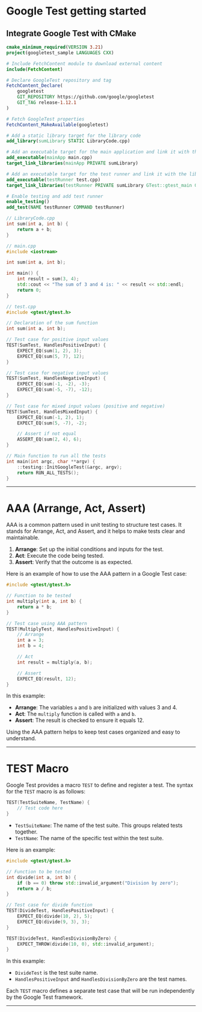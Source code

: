 # Google Test getting started

## Integrate Google Test with CMake

```cmake
cmake_minimum_required(VERSION 3.21)
project(googletest_sample LANGUAGES CXX)

# Include FetchContent module to download external content
include(FetchContent)

# Declare GoogleTest repository and tag
FetchContent_Declare(
    googletest
    GIT_REPOSITORY https://github.com/google/googletest
    GIT_TAG release-1.12.1
)

# Fetch GoogleTest properties
FetchContent_MakeAvailable(googletest)

# Add a static library target for the library code
add_library(sumLibrary STATIC LibraryCode.cpp)

# Add an executable target for the main application and link it with the library
add_executable(mainApp main.cpp)
target_link_libraries(mainApp PRIVATE sumLibrary)

# Add an executable target for the test runner and link it with the library and GoogleTest
add_executable(testRunner test.cpp)
target_link_libraries(testRunner PRIVATE sumLibrary GTest::gtest_main GTest::gmock_main)

# Enable testing and add test runner
enable_testing()
add_test(NAME testRunner COMMAND testRunner)
```

```cpp
// LibraryCode.cpp
int sum(int a, int b) {
    return a + b;
}
```

```cpp
// main.cpp
#include <iostream>

int sum(int a, int b);

int main() {
    int result = sum(3, 4);
    std::cout << "The sum of 3 and 4 is: " << result << std::endl;
    return 0;
}
```

```cpp
// test.cpp
#include <gtest/gtest.h>

// Declaration of the sum function
int sum(int a, int b);

// Test case for positive input values
TEST(SumTest, HandlesPositiveInput) {
    EXPECT_EQ(sum(1, 2), 3);
    EXPECT_EQ(sum(5, 7), 12);
}

// Test case for negative input values
TEST(SumTest, HandlesNegativeInput) {
    EXPECT_EQ(sum(-1, -2), -3);
    EXPECT_EQ(sum(-5, -7), -12);
}

// Test case for mixed input values (positive and negative)
TEST(SumTest, HandlesMixedInput) {
    EXPECT_EQ(sum(-1, 2), 1);
    EXPECT_EQ(sum(5, -7), -2);

    // Assert if not equal
    ASSERT_EQ(sum(2, 4), 6);
}

// Main function to run all the tests
int main(int argc, char **argv) {
    ::testing::InitGoogleTest(&argc, argv);
    return RUN_ALL_TESTS();
}
```

---
# AAA (Arrange, Act, Assert)

AAA is a common pattern used in unit testing to structure test cases. It stands for Arrange, Act, and Assert, and it helps to make tests clear and maintainable.

1. **Arrange**: Set up the initial conditions and inputs for the test.
2. **Act**: Execute the code being tested.
3. **Assert**: Verify that the outcome is as expected.

Here is an example of how to use the AAA pattern in a Google Test case:

```cpp
#include <gtest/gtest.h>

// Function to be tested
int multiply(int a, int b) {
    return a * b;
}

// Test case using AAA pattern
TEST(MultiplyTest, HandlesPositiveInput) {
    // Arrange
    int a = 3;
    int b = 4;

    // Act
    int result = multiply(a, b);

    // Assert
    EXPECT_EQ(result, 12);
}
```

In this example:
- **Arrange**: The variables `a` and `b` are initialized with values 3 and 4.
- **Act**: The `multiply` function is called with `a` and `b`.
- **Assert**: The result is checked to ensure it equals 12.

Using the AAA pattern helps to keep test cases organized and easy to understand.


---

# TEST Macro

Google Test provides a macro `TEST` to define and register a test. The syntax for the `TEST` macro is as follows:

```cpp
TEST(TestSuiteName, TestName) {
    // Test code here
}
```

- `TestSuiteName`: The name of the test suite. This groups related tests together.
- `TestName`: The name of the specific test within the test suite.

Here is an example:

```cpp
#include <gtest/gtest.h>

// Function to be tested
int divide(int a, int b) {
    if (b == 0) throw std::invalid_argument("Division by zero");
    return a / b;
}

// Test case for divide function
TEST(DivideTest, HandlesPositiveInput) {
    EXPECT_EQ(divide(10, 2), 5);
    EXPECT_EQ(divide(9, 3), 3);
}

TEST(DivideTest, HandlesDivisionByZero) {
    EXPECT_THROW(divide(10, 0), std::invalid_argument);
}
```

In this example:
- `DivideTest` is the test suite name.
- `HandlesPositiveInput` and `HandlesDivisionByZero` are the test names.

Each `TEST` macro defines a separate test case that will be run independently by the Google Test framework.

---
